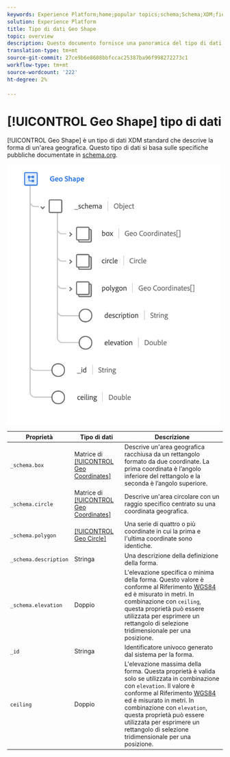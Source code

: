 ```yaml
---
keywords: Experience Platform;home;popular topics;schema;Schema;XDM;fields;schemas;Schemas;geo;geo shape;datatype;data-type;data type;
solution: Experience Platform
title: Tipo di dati Geo Shape
topic: overview
description: Questo documento fornisce una panoramica del tipo di dati XDM della forma geografica.
translation-type: tm+mt
source-git-commit: 27ce9b6e8608bbfccac25387ba96f998272273c1
workflow-type: tm+mt
source-wordcount: '222'
ht-degree: 2%

---
```



# [!UICONTROL Geo Shape] tipo di dati

[!UICONTROL Geo Shape] è un tipo di dati XDM standard che descrive la forma di un&#39;area geografica. Questo tipo di dati si basa sulle specifiche pubbliche documentate in [schema.org](https://schema.org/GeoShape).

<img src="../images/data-types/geo-shape.png" width="500" /><br />

| Proprietà | Tipo di dati | Descrizione |
| --- | --- | --- |
| `_schema.box` | Matrice di [[!UICONTROL Geo Coordinates]](./geo-coordinates.md) | Descrive un&#39;area geografica racchiusa da un rettangolo formato da due coordinate. La prima coordinata è l’angolo inferiore del rettangolo e la seconda è l’angolo superiore. |
| `_schema.circle` | Matrice di [[!UICONTROL Geo Coordinates]](./geo-coordinates.md) | Descrive un&#39;area circolare con un raggio specifico centrato su una coordinata geografica. |
| `_schema.polygon` | [[!UICONTROL Geo Circle]](./geo-circle.md) | Una serie di quattro o più coordinate in cui la prima e l&#39;ultima coordinate sono identiche. |
| `_schema.description` | Stringa | Una descrizione della definizione della forma. |
| `_schema.elevation` | Doppio | L&#39;elevazione specifica o minima della forma. Questo valore è conforme al Riferimento [WGS84](http://gisgeography.com/wgs84-world-geodetic-system/) ed è misurato in metri. In combinazione con `ceiling`, questa proprietà può essere utilizzata per esprimere un rettangolo di selezione tridimensionale per una posizione. |
| `_id` | Stringa | Identificatore univoco generato dal sistema per la forma. |
| `ceiling` | Doppio | L&#39;elevazione massima della forma. Questa proprietà è valida solo se utilizzata in combinazione con `elevation`. Il valore è conforme al Riferimento [WGS84](http://gisgeography.com/wgs84-world-geodetic-system/) ed è misurato in metri. In combinazione con `elevation`, questa proprietà può essere utilizzata per esprimere un rettangolo di selezione tridimensionale per una posizione. |

